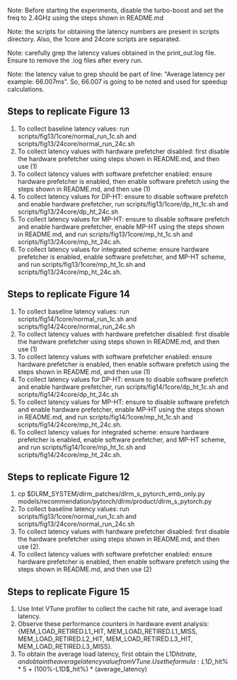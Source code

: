 
Note: Before starting the experiments, disable the turbo-boost and set the freq to 2.4GHz using the steps shown in README.md

Note: the scripts for obtaining the latency numbers are present in scripts directory. Also, the 1core and 24core scripts are separated.

Note: carefully grep the latency values obtained in the print_out.log file. Ensure to remove the .log files after every run. 

Note: the latency value to grep should be part of line: "Average latency per example: 66.007ms". So, 66.007 is going to be noted and used for speedup calculations.

## Steps to replicate Figure 13
1. To collect baseline latency values: run scripts/fig13/1core/normal_run_1c.sh and scripts/fig13/24core/normal_run_24c.sh
2. To collect latency values with hardware prefetcher disabled: first disable the hardware prefetcher using steps shown in README.md, and then use (1)
3. To collect latency values with software prefetcher enabled: ensure hardware prefetcher is enabled, then enable software prefetch using the steps shown in README.md, and then use (1)
4. To collect latency values for DP-HT: ensure to disable software prefetch and enable hardware prefetcher, run scripts/fig13/1core/dp_ht_1c.sh and scripts/fig13/24core/dp_ht_24c.sh
5. To collect latency values for MP-HT: ensure to disable software prefetch and enable hardware prefetcher, enable MP-HT using the steps shown in README.md, and run scripts/fig13/1core/mp_ht_1c.sh and scripts/fig13/24core/mp_ht_24c.sh.
6. To collect latency values for integrated scheme: ensure hardware prefetcher is enabled, enable software prefetcher, and MP-HT scheme, and run scripts/fig13/1core/mp_ht_1c.sh and scripts/fig13/24core/mp_ht_24c.sh.


## Steps to replicate Figure 14
1. To collect baseline latency values: run scripts/fig14/1core/normal_run_1c.sh and scripts/fig14/24core/normal_run_24c.sh
2. To collect latency values with hardware prefetcher disabled: first disable the hardware prefetcher using steps shown in README.md, and then use (1)
3. To collect latency values with software prefetcher enabled: ensure hardware prefetcher is enabled, then enable software prefetch using the steps shown in README.md, and then use (1)
4. To collect latency values for DP-HT: ensure to disable software prefetch and enable hardware prefetcher, run scripts/fig14/1core/dp_ht_1c.sh and scripts/fig14/24core/dp_ht_24c.sh
5. To collect latency values for MP-HT: ensure to disable software prefetch and enable hardware prefetcher, enable MP-HT using the steps shown in README.md, and run scripts/fig14/1core/mp_ht_1c.sh and scripts/fig14/24core/mp_ht_24c.sh.
6. To collect latency values for integrated scheme: ensure hardware prefetcher is enabled, enable software prefetcher, and MP-HT scheme, and run scripts/fig14/1core/mp_ht_1c.sh and scripts/fig14/24core/mp_ht_24c.sh.

## Steps to replicate Figure 12
1. cp $DLRM_SYSTEM/dlrm_patches/dlrm_s_pytorch_emb_only.py models/recommendation/pytorch/dlrm/product/dlrm_s_pytorch.py
2. To collect baseline latency values: run scripts/fig13/1core/normal_run_1c.sh and scripts/fig13/24core/normal_run_24c.sh
3. To collect latency values with hardware prefetcher disabled: first disable the hardware prefetcher using steps shown in README.md, and then use (2). 
4. To collect latency values with software prefetcher enabled: ensure hardware prefetcher is enabled, then enable software prefetch using the steps shown in README.md, and then use (2)


## Steps to replicate Figure 15
1. Use Intel VTune profiler to collect the cache hit rate, and average load latency. 
2. Observe these performance counters in hardware event analysis: {MEM_LOAD_RETIRED.L1_HIT, MEM_LOAD_RETIRED.L1_MISS, 
    MEM_LOAD_RETIRED.L2_HIT, MEM_LOAD_RETIRED.L3_HIT, MEM_LOAD_RETIRED.L3_MISS}. 
3. To obtain the average load latency, first obtain the L1D$hit rate, and obtain the average latency value from VTune. Use the formula: L1D$_hit% * 5 + (100%-L1D$_hit%) * (average_latency)
